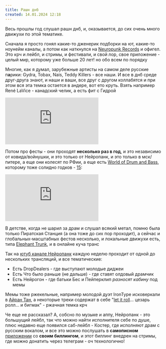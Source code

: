 ```yaml
---
title: Рашн днб
created: 14.01.2024 12:18
---
```


<p>
    Весь прошлы год слушал рашн днб, и, оказывается, до сих очень много движухи по этой тематике.
</p>

<p>
    Сначала я просто гонял какие-то дженерик подборки на ют, какие-то ноунейм каналы, а потом как наткнулся
    на <a
        href="https://neuropunk.ru">Neuropunk Records</a> и офигел. Это крч и лейбл, и стримы, и
    фестивали, и свой лор, свое приложение - целый мир, которому уже больше 20 лет! но обо всем по порядку
</p>

<p>Многие, как я думал, зарубежные артисты на самом деле русские п<b>а</b>рики: Gydra,
    Tobax,
    Nais, Teddy Killers - все наши. И все в днб среде друг-друга знают, и наши и ваши, все друг с другом коллабятся
    и при этом
    вся эта темка остается в
    андере, вот ето круть. Взять например René LaVice - канадский челик, а есть фит с Гидрой </p>

<iframe src="https://www.youtube.com/embed/56BVQOVUvUw?si=yHTG-A_ZIFz6lCQM"
        title="YouTube video player" frameborder="0"
        allow="accelerometer; autoplay; clipboard-write; encrypted-media; gyroscope; picture-in-picture; web-share"
        allowfullscreen></iframe>

<p>
    Потом про фесты - они проходят <b>несколько раз в год</b>, и это независимо от ковида/войнушки, и это только
    от Нейропанк, и это только в мск/питере, а еще они колесят по РФии, а еще есть <a
        href="https://vk.com/worldofdrumandbass">World of Drum and Bass</a>, которому
    тоже солидно годков - <a href="https://www.youtube.com/watch?v=nM-yzRbwAeY&t=1325s">15</a>:
</p>
<iframe src="https://www.youtube.com/embed/8WmRTsyrdOo?si=-mhqXu1pY32HCvCR"
        title="YouTube video player" frameborder="0"
        allow="accelerometer; autoplay; clipboard-write; encrypted-media; gyroscope; picture-in-picture; web-share"
        allowfullscreen></iframe>

<p>
    В детстве, когда не шарил за драм и слушал всякий метал, помню была только Пиратская Станция (а она тоже до сих
    пор
    проходит), а сейчас и глобальных-масштабных фестов
    несколько, и локальные движухи есть, типа <a href="https://etdnb.ru/">Elephant Trunk</a>, и в онлайне куча транс
</p>
<p>
    Так на <a href="https://www.youtube.com/@neuropunk">ютуб канале Нейропанк</a> каждую неделю проходит от одной до
    нескольких трансляций, и все тематические:
</p>
<ul>
    <li>Есть DropDealers - где выступают молодые диджеи</li>
    <li>Есть Что было раньше (не дальше) - где ставят олдовый драмчик</li>
    <li>Есть Нейрогон - где батьки Бес и Пейперклип <i>разносят кабину</i> под мемы</li>
</ul>

<p>Мемы тоже ржекельные, например молодой дуэт IronType исковеркали в <a
        href="https://youtube.com/shorts/lG4bhJlRg-U?si=vGTS7SANNAgBdXBS">Айран Тан</a>, а некоторые треки содержат
    в себе
    "<a href="https://www.youtube.com/@LetItRollfestival">let it roll</a>... цезарь ролл... и бигмак" - ржачная
    темка крч</p>

<p>Че еще не рассказал? А, собсно по музыке и аппу, Нейропанк - это большущий лейбл, так что можно найти исполнителя
    себе по душе,
    плюс недавно еще появился саб-лейбл - Костер, где исполняют драм с русским вокалом,
    и все это можно послушать в
    <b>самописном</b> <a href="https://neuropunk.app/">приложении</a> со <b>своим биллингом</b>, и этот биллинг
    внедрен на стримы, где можно донатить через телеграм - оч технологично! </p>


